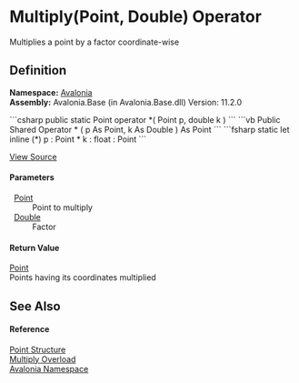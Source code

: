 # Multiply(Point, Double) Operator


Multiplies a point by a factor coordinate-wise



## Definition
**Namespace:** <a href="N_Avalonia">Avalonia</a>  
**Assembly:** Avalonia.Base (in Avalonia.Base.dll) Version: 11.2.0

<Tabs groupId="api-code-preview">
<TabItem value="csharp" label="C#">
```csharp
public static Point operator *(
	Point p,
	double k
)
```
</TabItem>
<TabItem value="vb" label="VB">
```vb
Public Shared Operator * ( 
	p As Point,
	k As Double
) As Point
```
</TabItem>
<TabItem value="fsharp" label="F#">
```fsharp
static let inline (*)
        p : Point * 
        k : float  : Point
```
</TabItem>
</Tabs>



<a href="https://github.com/AvaloniaUI/Avalonia/tree/master/src/Avalonia.Base/Point.cs#L141" title="View the source code">View Source</a>



#### Parameters
<dl><dt>  <a href="T_Avalonia_Point">Point</a></dt><dd>Point to multiply</dd><dt>  <a href="https://learn.microsoft.com/dotnet/api/system.double" target="_blank" rel="noopener noreferrer">Double</a></dt><dd>Factor</dd></dl>

#### Return Value
<a href="T_Avalonia_Point">Point</a>  
Points having its coordinates multiplied

## See Also


#### Reference
<a href="T_Avalonia_Point">Point Structure</a>  
<a href="Overload_Avalonia_Point_op_Multiply">Multiply Overload</a>  
<a href="N_Avalonia">Avalonia Namespace</a>  
